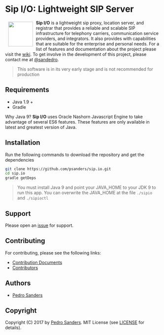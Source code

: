 # Sip I/O: Lightweight SIP Server

<a href="https://github.com/psanders/sip.io"><img src="https://raw.githubusercontent.com/wiki/psanders/sip.io/images/logo.svg" align="left" hspace="10" vspace="5" width="80" style="background-color: #fff"></a>

**Sip I/O** is a lightweight sip proxy, location server, and registrar that provides a reliable and scalable SIP infrastructure for telephony carriers, communication service providers, and integrators. It also provides with capabilities that are suitable for the enterprise and personal needs. For a list of features and documentation about the project please visit the [wiki](https://github.com/psanders/sip.io/wiki/Home). To get involve in the development of this project, please contact me at [@sandedro](https://twitter.com/sandedro).

> This software is in its very early stage and is not recommended for production

## Requirements

* Java 1.9 +
* Gradle

Why Java 9? **Sip I/O** uses Oracle Nashorn Javascript Engine to take advantage of several ES6 features. These features are only available in latest and greatest version of Java.

## Installation

Run the following commands to download the repository and get the dependencies

```bash
git clone https://github.com/psanders/sip.io.git
cd sip.io
gradle getDeps
```

> You must install Java 9 and point your JAVA_HOME to your JDK 9 to run this app. You can overwrite the JAVA_HOME at the 
> file `./sipio` and `./sipioctl`

## Support

Please open an [issue](https://github.com/psanders/sip.io/issues) for support.

## Contributing

For contributing, please see the following links:

 - [Contribution Documents](https://github.com/psanders/sip.io/blob/master/CONTRIBUTING.md)
 - [Contributors](https://github.com/psanders/sip.io/graphs/contributors)

## Authors
 - [Pedro Sanders](https://github.com/psanders)

## Copyright
Copyright (C) 2017 by [Pedro Sanders](https://github.com/psanders). MIT License (see [LICENSE](https://github.com/psanders/sip.io/blob/master/LICENSE) for details).

